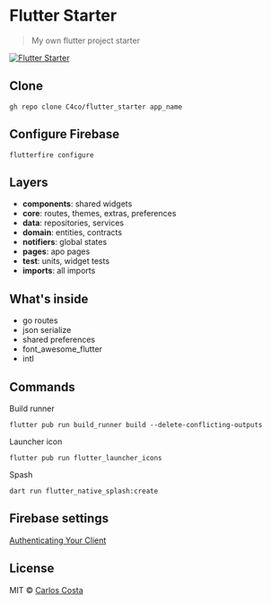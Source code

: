 # Flutter Starter

>My own flutter project starter

[![Flutter Starter](https://github.com/C4co/flutter_starter/actions/workflows/dart.yml/badge.svg)](https://github.com/C4co/flutter_starter/actions/workflows/dart.yml)

## Clone

```
gh repo clone C4co/flutter_starter app_name
```

## Configure Firebase
```
flutterfire configure
```

## Layers

- **components**: shared widgets
- **core**: routes, themes, extras, preferences
- **data**: repositories, services
- **domain**: entities, contracts
- **notifiers**: global states
- **pages**: apo pages
- **test**: units, widget tests
- **imports**: all imports

## What's inside

- go routes
- json serialize
- shared preferences
- font_awesome_flutter
- intl

## Commands

Build runner
```
flutter pub run build_runner build --delete-conflicting-outputs
```

Launcher icon
```
flutter pub run flutter_launcher_icons
```

Spash
```
dart run flutter_native_splash:create
```

## Firebase settings

[Authenticating Your Client](https://developers.google.com/android/guides/client-auth)


## License

MIT © [Carlos Costa](https://github.com/C4co)

